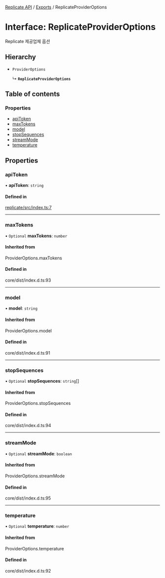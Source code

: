[Replicate API](../../) / [Exports](../modules) / ReplicateProviderOptions

# Interface: ReplicateProviderOptions

Replicate 제공업체 옵션

## Hierarchy

- `ProviderOptions`

  ↳ **`ReplicateProviderOptions`**

## Table of contents

### Properties

- [apiToken](ReplicateProviderOptions#apitoken)
- [maxTokens](ReplicateProviderOptions#maxtokens)
- [model](ReplicateProviderOptions#model)
- [stopSequences](ReplicateProviderOptions#stopsequences)
- [streamMode](ReplicateProviderOptions#streammode)
- [temperature](ReplicateProviderOptions#temperature)

## Properties

### apiToken

• **apiToken**: `string`

#### Defined in

[replicate/src/index.ts:7](https://github.com/robotaio/robota/blob/9579105c51358f78d543b68192b3502c0ddd981f/packages/replicate/src/index.ts#L7)

___

### maxTokens

• `Optional` **maxTokens**: `number`

#### Inherited from

ProviderOptions.maxTokens

#### Defined in

core/dist/index.d.ts:93

___

### model

• **model**: `string`

#### Inherited from

ProviderOptions.model

#### Defined in

core/dist/index.d.ts:91

___

### stopSequences

• `Optional` **stopSequences**: `string`[]

#### Inherited from

ProviderOptions.stopSequences

#### Defined in

core/dist/index.d.ts:94

___

### streamMode

• `Optional` **streamMode**: `boolean`

#### Inherited from

ProviderOptions.streamMode

#### Defined in

core/dist/index.d.ts:95

___

### temperature

• `Optional` **temperature**: `number`

#### Inherited from

ProviderOptions.temperature

#### Defined in

core/dist/index.d.ts:92
